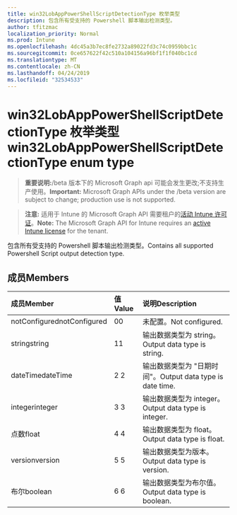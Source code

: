 ```yaml
---
title: win32LobAppPowerShellScriptDetectionType 枚举类型
description: 包含所有受支持的 Powershell 脚本输出检测类型。
author: tfitzmac
localization_priority: Normal
ms.prod: Intune
ms.openlocfilehash: 4dc45a3b7ec8fe2732a89022fd3c74c0959bbc1c
ms.sourcegitcommit: 0ce657622f42c510a104156a96bf1f1f040bc1cd
ms.translationtype: MT
ms.contentlocale: zh-CN
ms.lasthandoff: 04/24/2019
ms.locfileid: "32534533"
---
```

# <a name="win32lobapppowershellscriptdetectiontype-enum-type"></a><span data-ttu-id="8ea38-103">win32LobAppPowerShellScriptDetectionType 枚举类型</span><span class="sxs-lookup"><span data-stu-id="8ea38-103">win32LobAppPowerShellScriptDetectionType enum type</span></span>

> <span data-ttu-id="8ea38-104">**重要说明:**/beta 版本下的 Microsoft Graph api 可能会发生更改;不支持生产使用。</span><span class="sxs-lookup"><span data-stu-id="8ea38-104">**Important:** Microsoft Graph APIs under the /beta version are subject to change; production use is not supported.</span></span>

> <span data-ttu-id="8ea38-105">**注意:** 适用于 Intune 的 Microsoft Graph API 需要租户的[活动 Intune 许可证](https://go.microsoft.com/fwlink/?linkid=839381)。</span><span class="sxs-lookup"><span data-stu-id="8ea38-105">**Note:** The Microsoft Graph API for Intune requires an [active Intune license](https://go.microsoft.com/fwlink/?linkid=839381) for the tenant.</span></span>

<span data-ttu-id="8ea38-106">包含所有受支持的 Powershell 脚本输出检测类型。</span><span class="sxs-lookup"><span data-stu-id="8ea38-106">Contains all supported Powershell Script output detection type.</span></span>

## <a name="members"></a><span data-ttu-id="8ea38-107">成员</span><span class="sxs-lookup"><span data-stu-id="8ea38-107">Members</span></span>
|<span data-ttu-id="8ea38-108">成员</span><span class="sxs-lookup"><span data-stu-id="8ea38-108">Member</span></span>|<span data-ttu-id="8ea38-109">值</span><span class="sxs-lookup"><span data-stu-id="8ea38-109">Value</span></span>|<span data-ttu-id="8ea38-110">说明</span><span class="sxs-lookup"><span data-stu-id="8ea38-110">Description</span></span>|
|:---|:---|:---|
|<span data-ttu-id="8ea38-111">notConfigured</span><span class="sxs-lookup"><span data-stu-id="8ea38-111">notConfigured</span></span>|<span data-ttu-id="8ea38-112">0</span><span class="sxs-lookup"><span data-stu-id="8ea38-112">0</span></span>|<span data-ttu-id="8ea38-113">未配置。</span><span class="sxs-lookup"><span data-stu-id="8ea38-113">Not configured.</span></span>|
|<span data-ttu-id="8ea38-114">string</span><span class="sxs-lookup"><span data-stu-id="8ea38-114">string</span></span>|<span data-ttu-id="8ea38-115">1</span><span class="sxs-lookup"><span data-stu-id="8ea38-115">1</span></span>|<span data-ttu-id="8ea38-116">输出数据类型为 string。</span><span class="sxs-lookup"><span data-stu-id="8ea38-116">Output data type is string.</span></span>|
|<span data-ttu-id="8ea38-117">dateTime</span><span class="sxs-lookup"><span data-stu-id="8ea38-117">dateTime</span></span>|<span data-ttu-id="8ea38-118">2 </span><span class="sxs-lookup"><span data-stu-id="8ea38-118">2</span></span>|<span data-ttu-id="8ea38-119">输出数据类型为 "日期时间"。</span><span class="sxs-lookup"><span data-stu-id="8ea38-119">Output data type is date time.</span></span>|
|<span data-ttu-id="8ea38-120">integer</span><span class="sxs-lookup"><span data-stu-id="8ea38-120">integer</span></span>|<span data-ttu-id="8ea38-121">3 </span><span class="sxs-lookup"><span data-stu-id="8ea38-121">3</span></span>|<span data-ttu-id="8ea38-122">输出数据类型为 integer。</span><span class="sxs-lookup"><span data-stu-id="8ea38-122">Output data type is integer.</span></span>|
|<span data-ttu-id="8ea38-123">点数</span><span class="sxs-lookup"><span data-stu-id="8ea38-123">float</span></span>|<span data-ttu-id="8ea38-124">4 </span><span class="sxs-lookup"><span data-stu-id="8ea38-124">4</span></span>|<span data-ttu-id="8ea38-125">输出数据类型为 float。</span><span class="sxs-lookup"><span data-stu-id="8ea38-125">Output data type is float.</span></span>|
|<span data-ttu-id="8ea38-126">version</span><span class="sxs-lookup"><span data-stu-id="8ea38-126">version</span></span>|<span data-ttu-id="8ea38-127">5 </span><span class="sxs-lookup"><span data-stu-id="8ea38-127">5</span></span>|<span data-ttu-id="8ea38-128">输出数据类型为版本。</span><span class="sxs-lookup"><span data-stu-id="8ea38-128">Output data type is version.</span></span>|
|<span data-ttu-id="8ea38-129">布尔</span><span class="sxs-lookup"><span data-stu-id="8ea38-129">boolean</span></span>|<span data-ttu-id="8ea38-130">6 </span><span class="sxs-lookup"><span data-stu-id="8ea38-130">6</span></span>|<span data-ttu-id="8ea38-131">输出数据类型为布尔值。</span><span class="sxs-lookup"><span data-stu-id="8ea38-131">Output data type is boolean.</span></span>|





